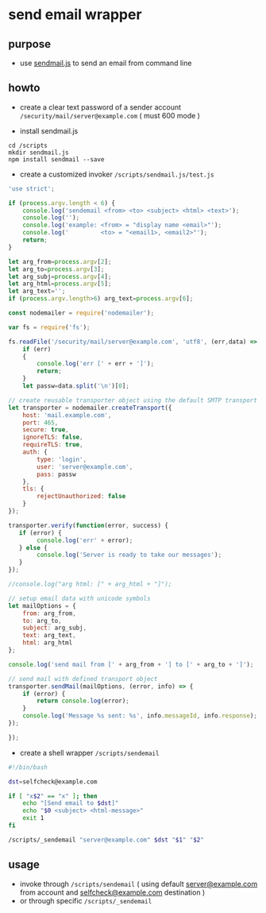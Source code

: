 # send email wrapper

## purpose

- use [sendmail.js](https://www.npmjs.com/package/sendmail) to send an email from command line

## howto

- create a clear text password of a sender account `/security/mail/server@example.com` ( must 600 mode )

- install sendmail.js

```
cd /scripts
mkdir sendmail.js
npm install sendmail --save
```

- create a customized invoker `/scripts/sendmail.js/test.js`

```js
'use strict';

if (process.argv.length < 6) {
	console.log('sendemail <from> <to> <subject> <html> <text>');
	console.log('');
	console.log('example: <from> = "display name <email>"');
	console.log('         <to> = "<email1>, <email2>"');
	return;
}

let arg_from=process.argv[2];
let arg_to=process.argv[3];
let arg_subj=process.argv[4];
let arg_html=process.argv[5];
let arg_text='';
if (process.argv.length>6) arg_text=process.argv[6];

const nodemailer = require('nodemailer');

var fs = require('fs');

fs.readFile('/security/mail/server@example.com', 'utf8', (err,data) => {
	if (err)
	{
		console.log('err [' + err + ']');
		return;
	}
	let passw=data.split('\n')[0];

// create reusable transporter object using the default SMTP transport
let transporter = nodemailer.createTransport({
	host: 'mail.example.com',
	port: 465,
	secure: true,
	ignoreTLS: false,
	requireTLS: true,
	auth: {
		type: 'login',
		user: 'server@example.com',
		pass: passw
	},
	tls: {
		rejectUnauthorized: false
	}
});

transporter.verify(function(error, success) {
   if (error) {
        console.log('err' + error);
   } else {
        console.log('Server is ready to take our messages');
   }
});

//console.log("arg html: [" + arg_html + "]");

// setup email data with unicode symbols
let mailOptions = {
    from: arg_from,
    to: arg_to,
    subject: arg_subj,
    text: arg_text,
    html: arg_html
};

console.log('send mail from [' + arg_from + '] to [' + arg_to + ']');

// send mail with defined transport object
transporter.sendMail(mailOptions, (error, info) => {
    if (error) {
        return console.log(error);
    }
    console.log('Message %s sent: %s', info.messageId, info.response);
});

});
```

- create a shell wrapper `/scripts/sendemail`

```sh
#!/bin/bash

dst=selfcheck@example.com

if [ "x$2" == "x" ]; then
	echo "[Send email to $dst]"
	echo "$0 <subject> <html-message>"
	exit 1
fi

/scripts/_sendemail "server@example.com" $dst "$1" "$2"
```

## usage

- invoke through `/scripts/sendemail` <subject> <html-message> ( using default server@example.com from account and selfcheck@example.com destination )
- or through specific `/scripts/_sendemail`
